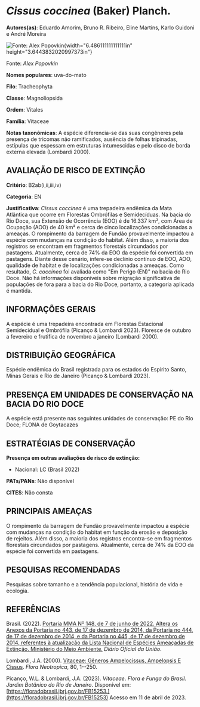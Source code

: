 # *Cissus coccinea* (Baker) Planch.

**Autores(as)**: Eduardo Amorim, Bruno R. Ribeiro, Eline Martins, Karlo Guidoni e André Moreira

![Fonte: Alex Popovkin](media/rId20.jpg){width="6.486111111111111in" height="3.6443832020997373in"}

Fonte: *Alex Popovkin*

**Nomes populares**: uva-do-mato

**Filo**: Tracheophyta

**Classe**: Magnoliopsida

**Ordem**: Vitales

**Família**: Vitaceae

**Notas taxonômicas**: A espécie diferencia-se das suas congêneres pela presença de tricomas não ramificados, ausência de folhas tripinadas, estípulas que espessam em estruturas intumescidas e pelo disco de borda externa elevada (Lombardi 2000).

## AVALIAÇÃO DE RISCO DE EXTINÇÃO

**Critério**: B2ab(i,ii,iii,iv)

**Categoria**: EN

**Justificativa**: *Cissus coccinea* é uma trepadeira endêmica da Mata Atlântica que ocorre em Florestas Ombrófilas e Semidecíduas. Na bacia do Rio Doce, sua Extensão de Ocorrência (EOO) é de 16.337 km², com Área de Ocupação (AOO) de 40 km² e cerca de cinco localizações condicionadas a ameaças. O rompimento da barragem de Fundão provavelmente impactou a espécie com mudanças na condição do habitat. Além disso, a maioria dos registros se encontram em fragmentos florestais circundados por pastagens. Atualmente, cerca de 74% da EOO da espécie foi convertida em pastagens. Diante desse cenário, infere-se declínio contínuo de EOO, AOO, qualidade de habitat e de localizações condicionadas a ameaças.  Como resultado, *C. coccinea* foi avaliada como "Em Perigo (EN)" na bacia do Rio Doce. Não há informações disponíveis sobre migração significativa de populações de fora para a bacia do Rio Doce, portanto, a categoria aplicada é mantida.

## INFORMAÇÕES GERAIS

A espécie é uma trepadeira encontrada em Florestas Estacional Semidecidual e Ombrófila (Picanço & Lombardi 2023). Floresce de outubro a fevereiro e frutifica de novembro a janeiro (Lombardi 2000).

## DISTRIBUIÇÃO GEOGRÁFICA

Espécie endêmica do Brasil registrada para os estados do Espírito Santo, Minas Gerais e Rio de Janeiro (Picanço & Lombardi 2023).

## PRESENÇA EM UNIDADES DE CONSERVAÇÃO NA BACIA DO RIO DOCE

A espécie está presente nas seguintes unidades de conservação: PE do Rio Doce; FLONA de Goytacazes

## ESTRATÉGIAS DE CONSERVAÇÃO

**Presença em outras avaliações de risco de extinção:**

-   Nacional: LC (Brasil 2022)

**PATs/PANs**: Não disponível

**CITES**: Não consta

## PRINCIPAIS AMEAÇAS

O rompimento da barragem de Fundão provavelmente impactou a espécie com mudanças na condição do habitat em função da erosão e deposição de rejeitos. Além disso, a maioria dos registros encontra-se em fragmentos florestais circundados por pastagens. Atualmente, cerca de 74% da EOO da espécie foi convertida em pastagens.

## PESQUISAS RECOMENDADAS

Pesquisas sobre tamanho e a tendência populacional, história de vida e ecologia.

## REFERÊNCIAS

Brasil. (2022). [Portaria MMA Nº 148, de 7 de junho de 2022. Altera os Anexos da Portaria no 443, de 17 de dezembro de 2014, da Portaria no 444, de 17 de dezembro de 2014, e da Portaria no 445, de 17 de dezembro de 2014, referentes à atualização da Lista Nacional de Espécies Ameaçadas de Extinção. Ministério do Meio Ambiente.](https://in.gov.br/en/web/dou/-/portaria-mma-n-148-de-7-de-junho-de-2022-406272733) *Diário Oficial da União*.

Lombardi, J.A. (2000). [Vitaceae: Gêneros Ampelocissus, Ampelopsis E Cissus](http://www.jstor.org/stable/4393896). *Flora Neotropica*, 80, 1--250.

Picanço, W.L. & Lombardi, J.A. (2023). *Vitaceae*. *Flora e Funga do Brasil. Jardim Botânico do Rio de Janeiro*. Disponível em: [https://floradobrasil.jbrj.gov.br/FB15253.](https://floradobrasil.jbrj.gov.br/FB15253) Acesso em 11 de abril de 2023.
